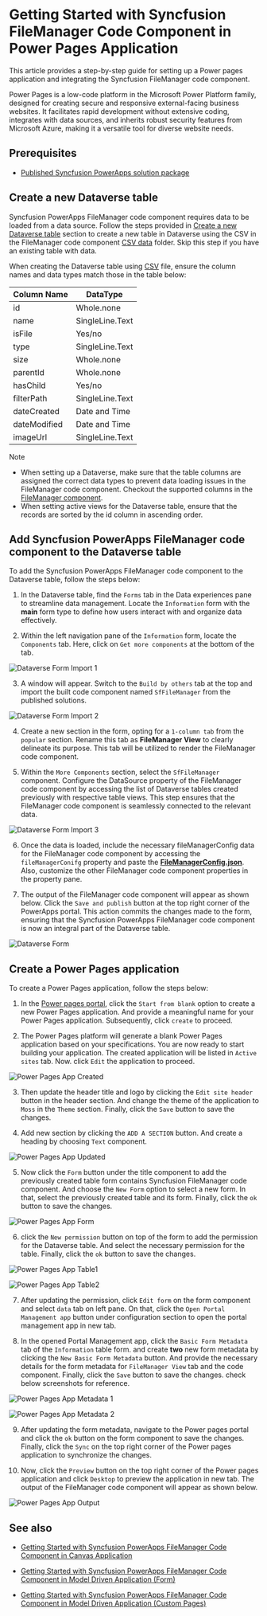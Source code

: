 # Getting Started with Syncfusion FileManager Code Component in Power Pages Application

This article provides a step-by-step guide for setting up a Power pages application and integrating the Syncfusion FileManager code component.

Power Pages is a low-code platform in the Microsoft Power Platform family, designed for creating secure and responsive external-facing business websites. It facilitates rapid development without extensive coding, integrates with data sources, and inherits robust security features from Microsoft Azure, making it a versatile tool for diverse website needs.

## Prerequisites

- [Published Syncfusion PowerApps solution package](../../README.md#deploying-the-solution-package-in-the-powerapps-portal)

## Create a new Dataverse table

Syncfusion PowerApps FileManager code component requires data to be loaded from a data source. Follow the steps provided in [Create a new Dataverse table](../common/faq.md#how-to-create-a-new-dataverse-table) section to create a new table in Dataverse using the CSV in the FileManager code component [CSV data](../../components/filemanager/data/TreeGridData.csv) folder. Skip this step if you have an existing table with data.

When creating the Dataverse table using [CSV](../../components/filemanager/data/fileSystemData.csv) file, ensure the column names and data types match those in the table below:

| Column Name | DataType   |
|-------------|------------|
| id          | Whole.none |
| name        | SingleLine.Text |
| isFile      | Yes/no |
| type        | SingleLine.Text |
| size        | Whole.none |
| parentId    | Whole.none |
| hasChild    | Yes/no |
| filterPath  | SingleLine.Text |
| dateCreated | Date and Time |
| dateModified| Date and Time |
| imageUrl    | SingleLine.Text |

> [!NOTE]
- When setting up a Dataverse, make sure that the table columns are assigned the correct data types to prevent data loading issues in the FileManager code component. Checkout the supported columns in the [FileManager component](./api.md#filesystemdata-dataset).
- When setting active views for the Dataverse table, ensure that the records are sorted by the id column in ascending order.

## Add Syncfusion PowerApps FileManager code component to the Dataverse table

To add the Syncfusion PowerApps FileManager code component to the Dataverse table, follow the steps below:

1. In the Dataverse table, find the `Forms` tab in the Data experiences pane to streamline data management. Locate the `Information` form with the **main** form type to define how users interact with and organize data effectively.

2. Within the left navigation pane of the `Information` form, locate the `Components` tab. Here, click on `Get more components` at the bottom of the tab.

![Dataverse Form Import 1](../images/common/MD-PP-Import1.png)

3. A window will appear. Switch to the `Build by others` tab at the top and import the built code component named `SfFileManager` from the published solutions.

![Dataverse Form Import 2](../images/filemanager/MD-PP-Import2.png)

4. Create a new section in the form, opting for a `1-column tab` from the `popular` section. Rename this tab as **FileManager View** to clearly delineate its purpose. This tab will be utilized to render the FileManager code component.

5. Within the `More Components` section, select the `SfFileManager` component. Configure the DataSource property of the FileManager code component by accessing the list of Dataverse tables created previously with respective table views. This step ensures that the FileManager code component is seamlessly connected to the relevant data.

![Dataverse Form Import 3](../images/filemanager/MD-PP-Import3.png)

6. Once the data is loaded, include the necessary fileManagerConfig data for the FileManager code component by accessing the `fileManagerConifg` property and paste the [**FileManagerConfig.json**](../../components/filemanager/data/FileManagerConfig.json). Also, customize the other FileManager code component properties in the property pane.

7. The output of the FileManager code component will appear as shown below. Click the `Save and publish` button at the top right corner of the PowerApps portal. This action commits the changes made to the form, ensuring that the Syncfusion PowerApps FileManager code component is now an integral part of the Dataverse table.

![Dataverse Form](../images/filemanager/MD-PP-DataverseForm.png)

## Create a Power Pages application

To create a Power Pages application, follow the steps below:

1. In the [Power pages portal](https://make.powerpages.microsoft.com/), click the `Start from blank` option to create a new Power Pages application. And provide a meaningful name for your Power Pages application. Subsequently, click `create` to proceed.

2. The Power Pages platform will generate a blank Power Pages application based on your specifications. You are now ready to start building your application. The created application will be listed in `Active sites` tab. Now. click `Edit` the application to proceed.

![Power Pages App Created](../images/common/PP-BlankApp.png)

3. Then update the header title and logo by clicking the `Edit site header` button in the header section. And change the theme of the application to `Moss` in the `Theme` section. Finally, click the `Save` button to save the changes.

4. Add new section by clicking the `ADD A SECTION` button. And create a heading by choosing `Text` component.

![Power Pages App Updated](../images/common/PP-Themed.png)

5. Now click the `Form` button under the title component to add the previously created table form contains Syncfusion FileManager code component. And choose the `New Form` option to select a new form. In that, select the previously created table and its form. Finally, click the `ok` button to save the changes.

![Power Pages App Form](../images/filemanager/PP-Form1.png)

6. click the `New permission` button on top of the form to add the permission for the Dataverse table. And select the necessary permission for the table. Finally, click the `ok` button to save the changes.

![Power Pages App Table1](../images/common/PP-TablePermission1.png)

![Power Pages App Table2](../images/filemanager/PP-TablePermission2.png)

7. After updating the permission, click `Edit form` on the form component and select `data` tab on left pane. On that, click the `Open Portal Management app` button under configuration section to open the portal management app in new tab.

8. In the opened Portal Management app, click the `Basic Form Metadata` tab of the `Information` table form. and create **two** new form metadata by clicking the `New Basic Form Metadata` button. And provide the necessary details for the form metadata for `FileManager View` tab and the code component. Finally, click the `Save` button to save the changes. check below screenshots for reference.

![Power Pages App Metadata 1](../images/filemanager/PP-Metadata1.png)

![Power Pages App Metadata 2](../images/filemanager/PP-Metadata2.png)

9. After updating the form metadata, navigate to the Power pages portal and click the `ok` button on the form component to save the changes. Finally, click the `Sync` on the top right corner of the Power pages application to synchronize the changes.

10. Now, click the `Preview` button on the top right corner of the Power pages application and click `Desktop` to preview the application in new tab. The output of the FileManager code component will appear as shown below.

![Power Pages App Output](../images/filemanager/PP-Output.png)

## See also

- [Getting Started with Syncfusion PowerApps FileManager Code Component in Canvas Application](getting-started-with-canvas.md)

- [Getting Started with Syncfusion PowerApps FileManager Code Component in Model Driven Application (Form)](getting-started-with-model-driven-form.md)

- [Getting Started with Syncfusion PowerApps FileManager Code Component in Model Driven Application (Custom Pages)](getting-started-with-model-driven-custom-pages.md)
